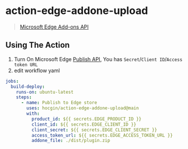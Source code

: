 # action-edge-addone-upload

> [Microsoft Edge Add-ons API](https://docs.microsoft.com/en-us/microsoft-edge/extensions-chromium/publish/api/using-addons-api)

## Using The Action

1. Turn On Microsoft Edge [Publish API](https://partner.microsoft.com/en-us/dashboard/microsoftedge/publishapi), You has `Secret`/`Client ID`/`Access token URL`
2. edit workflow yaml

```yaml
jobs:
  build-deploy:
    runs-on: ubuntu-latest
    steps:
      - name: Publish to Edge store
        uses: hocgin/action-edge-addone-upload@main
        with:
          product_id: ${{ secrets.EDGE_PRODUCT_ID }}
          client_id: ${{ secrets.EDGE_CLIENT_ID }}
          client_secret: ${{ secrets.EDGE_CLIENT_SECRET }}
          access_token_url: ${{ secrets.EDGE_ACCESS_TOKEN_URL }}
          addone_file: ./dist/plugin.zip
```
